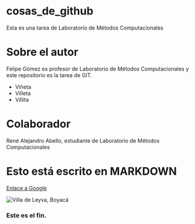 # cosas_de_github
Esta es una tarea de Laboratorio de Métodos Computacionales

# Sobre el autor
Felipe Gómez es profesor de Laboratorio de Métodos Computacionales y este repositorio es la tarea de GIT.
* Viñeta
* Villeta
* Villita

# Colaborador
René Alejandro Abello, estudiante de Laboratorio de Métodos Computacionales

Esto está escrito en MARKDOWN
=============================

[Enlace a Google](https://www.google.com)

![Villa de Leyva, Boyacá](https://upload.wikimedia.org/wikipedia/commons/6/66/Villadeleyva04.jpg)


### Este es el fin.
